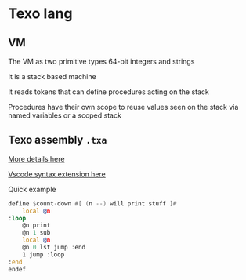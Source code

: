 # Texo lang

## VM

The VM as two primitive types 64-bit integers and strings

It is a stack based machine

It reads tokens that can define procedures acting on the stack

Procedures have their own scope to reuse values seen on the stack via named variables or a scoped stack

## Texo assembly `.txa`

[More details here](./txa/)

[Vscode syntax extension here](./vscode-txa/txa-lang/)

Quick example

```asm
define $count-down #[ (n --) will print stuff ]#
    local @n
:loop
    @n print
    @n 1 sub
    local @n
    @n 0 lst jump :end
    1 jump :loop
:end
endef
```
